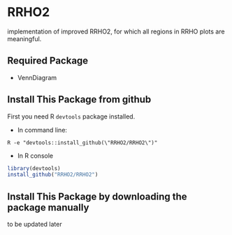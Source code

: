 # RRHO2
implementation of improved RRHO2, for which all regions in RRHO plots are meaningful.


## Required Package
* VennDiagram

## Install This Package from github
First you need R `devtools` package installed.
* In command line:
```
R -e "devtools::install_github(\"RRHO2/RRHO2\")"
```
* In R console
```R
library(devtools)
install_github("RRHO2/RRHO2")
```


## Install This Package by downloading the package manually
to be updated later

